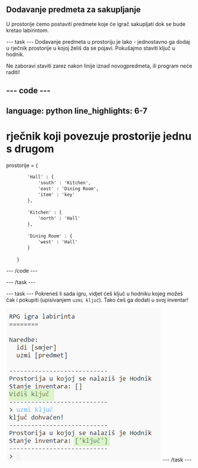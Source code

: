 ## Dodavanje predmeta za sakupljanje

U prostorije ćemo postaviti predmete koje će igrač sakupljati dok se bude kretao labirintom.

--- task --- Dodavanje predmeta u prostoriju je lako - jednostavno ga dodaj u rječnik prostorije u kojoj želiš da se pojavi. Pokušajmo staviti ključ u hodnik.

Ne zaboravi staviti zarez nakon linije iznad novogpredmeta, ili program neće raditi!

--- code ---
---
language: python
line_highlights: 6-7
---

# rječnik koji povezuje prostorije jednu s drugom
prostorije = {

            'Hall' : {
                'south' : 'Kitchen',
                'east' : 'Dining Room',
                'item' : 'key'
            },
    
            'Kitchen' : {
                'north' : 'Hall'
            },
    
            'Dining Room' : {
                'west' : 'Hall'
            }
    
        }
    

--- /code ---

--- /task ---

--- task --- Pokreneš li sada igru, vidjet ćeš ključ u hodniku kojeg možeš čak i pokupiti (upisivanjem `uzmi ključ`). Tako ćeš ga dodati u svoj inventar!

![screenshot](images/rpg-key-test.png) --- /task ---